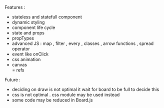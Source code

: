 Features :
- stateless and statefull component
- dynamic styling
- component life cycle
- state and props
- propTypes
- advanced JS : map , filter , every , classes , arrow functions , spread operator 
- event like onClick
- css animation 
- canvas    
= refs


Future :
- deciding on draw is not optimal it wait for board to be full to decide this
- css is not optimal . css module may be used instead
- some code may be reduced in Board.js